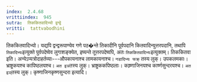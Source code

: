 ```yaml
---
index:  2.4.68
vrittiindex:  945
sutra:  तिककितवादिभ्यो द्वन्द्वे
vritti:  tattvabodhini 
---
```


तिककितवादिभ्यो। यद्यपि द्वन्द्वरूपाण्येव गणे पठ�न्ते तिकादीनि पूर्वपदानि कितवादिन्युत्तरपदानि, तथापि `तिकादिभ्यः`इत्युक्ते पुर्वपदेष्वेव लुगाशङ्क्येत, इष्यन्ते तूत्तरपदेष्वपि, अतः `तिककितवादिभ्यः`इत्युक्तम्। तिककितवा इति। अन्येऽप्यत्रोदाहर्तव्याः---औपकायनाश्च लामकायनाश्च। `नडादिभ्यः फक्र्` तस्य लुक्। उपकलमकाः। भ्राष्ट्रकयश्च कापिष्ठलयश्च। `अत इञ`तस्य लुक्। भ्राष्ट्रककपिष्ठलाः। काष्र्णाजिनयश्च कार्ष्णसुन्दरयश्च। `अत इञ्`तस्य लुक्। कृष्णाजिनकृष्णसुन्दरा इत्यादि।

